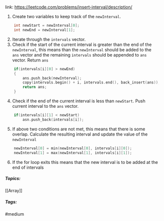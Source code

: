 link: https://leetcode.com/problems/insert-interval/description/

1. Create two variables to keep track of the `newInterval`.
```cpp
	int newStart = newInterval[0];
	int newEnd = newInterval[1];
```
2. Iterate through the `intervals` vector. 
3. Check if the start of the current interval is greater than the end of the `newInterval`, this means than the `newInterval` should be added to the `ans` vector and the remaining `intervals` should be appended to `ans` vector. Return `ans`
```cpp
	if(intervals[i][0] > newEnd)
	{
		ans.push_back(newInterval);
		copy(intervals.begin() + i, intervals.end(), back_insert(ans));
		return ans;
	}
```
4. Check if the end of the current interval is less than `newStart`. Push current interval to the `ans` vector.
```cpp
	if(intervals[i][1] < newStart)
		asn.push_back(intervals[i]);
```
5. If above two conditions are not met, this means that there is some overlap. Calculate the resulting interval and update the value of the `newInterval`
```cpp
	newInterval[0] = min(newInterval[0], intervals[i][0]);
	newInterval[1] = max(newInterval[1], intervals[i][1]);
```
6. If the for loop exits this means that the new interval is to be added at the end of intervals

##### Topics:
[[Array]]

##### Tags:
#medium 